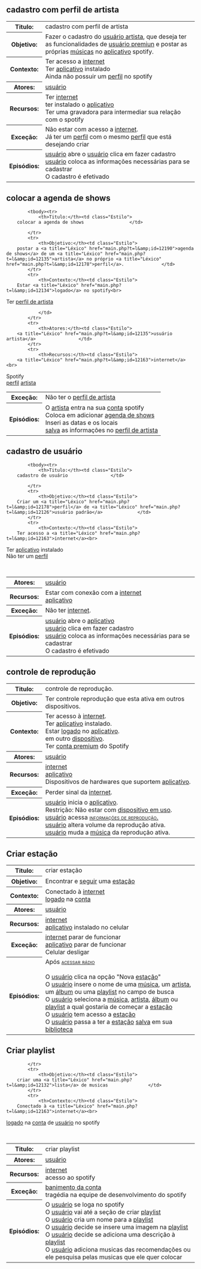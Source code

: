 
## cadastro com perfil de artista

<table> 

<tbody><tr> 
<th>Titulo:</th><td class="Estilo">cadastro com perfil de artista </td>  
</tr> 
<tr> 
<th>Objetivo:</th><td class="Estilo">Fazer o cadastro do <a title="Léxico" href="main.php?t=l&amp;id=12135">usuário artista</a>, que deseja ter as funcionalidades de <a title="Léxico" href="main.php?t=l&amp;id=12136">usuário premiun</a> e postar as próprias <a title="Léxico" href="main.php?t=l&amp;id=12221">músicas</a> no <a title="Léxico" href="main.php?t=l&amp;id=12170">aplicativo</a> spotify.				</td> 
</tr> 
<tr> 
<th>Contexto:</th><td class="Estilo">
Ter acesso a <a title="Léxico" href="main.php?t=l&amp;id=12163">internet</a><br>
    Ter <a title="Léxico" href="main.php?t=l&amp;id=12170">aplicativo</a> instalado<br>
    Ainda não possuir um <a title="Léxico" href="main.php?t=l&amp;id=12178">perfil</a> no spotify		 
</td> 
</tr> 
<tr> 
<th>Atores:</th><td class="Estilo">
<a title="Léxico" href="main.php?t=l&amp;id=12125">usuário</a>                </td>  
</tr> 
<tr> 
<th>Recursos:</th><td class="Estilo">
Ter <a title="Léxico" href="main.php?t=l&amp;id=12163">internet</a><br>
ter instalado o <a title="Léxico" href="main.php?t=l&amp;id=12170">aplicativo</a><br>
Ter uma gravadora para intermediar sua relação com o spotify                </td> 
</tr> 
<tr> 
<th>Exceção:</th><td class="Estilo">
Não estar com acesso a <a title="Léxico" href="main.php?t=l&amp;id=12163">internet</a>.<br>
Já ter um <a title="Léxico" href="main.php?t=l&amp;id=12178">perfil</a> com o mesmo <a title="Léxico" href="main.php?t=l&amp;id=12178">perfil</a> que está desejando criar                </td> 
</tr> 
<tr> 
<th>Episódios:</th><td class="Estilo">
<a title="Léxico" href="main.php?t=l&amp;id=12125">usuário</a> abre o <a title="Léxico" href="main.php?t=l&amp;<a title="Léxico" href="main.php?t=l&amp;id=12125">usuário</a> clica em fazer cadastro<br>
<a title="Léxico" href="main.php?t=l&amp;id=12125">usuário</a> coloca as informações necessárias para se cadastrar<br>
    O cadastro é efetivado	  	
</td> 
</tr> 
</tbody>
</table>


## colocar a agenda de shows 

<table> 
    

            <tbody><tr> 
                <th>Titulo:</th><td class="Estilo">
        colocar a agenda de shows                 </td> 

            </tr> 
            <tr> 
                <th>Objetivo:</th><td class="Estilo">
		postar a <a title="Léxico" href="main.php?t=l&amp;id=12190">agenda de shows</a> de um <a title="Léxico" href="main.php?t=l&amp;id=12135">artista</a> no próprio <a title="Léxico" href="main.php?t=l&amp;id=12178">perfil</a>.				</td> 
            </tr> 
            <tr> 
                <th>Contexto:</th><td class="Estilo">
		Estar <a title="Léxico" href="main.php?t=l&amp;id=12134">logado</a> no spotify<br>
Ter <a title="Léxico" href="main.php?t=l&amp;id=12135">perfil de artista</a><br>
		 
				</td> 
            </tr> 
            <tr> 
                <th>Atores:</th><td class="Estilo">
		<a title="Léxico" href="main.php?t=l&amp;id=12135">usuário artista</a>                </td>  
            </tr> 
            <tr> 
                <th>Recursos:</th><td class="Estilo">
		<a title="Léxico" href="main.php?t=l&amp;id=12163">internet</a><br>
Spotify <br>
<a title="Léxico" href="main.php?t=l&amp;id=12178">perfil</a> <a title="Léxico" href="main.php?t=l&amp;id=12135">artista</a>                </td> 
            </tr> 
            <tr> 
                <th>Exceção:</th><td class="Estilo">
		Não ter o <a title="Léxico" href="main.php?t=l&amp;id=12135">perfil de artista</a>                </td> 
            </tr> 
            <tr> 
                <th>Episódios:</th><td class="Estilo">
		O <a title="Léxico" href="main.php?t=l&amp;id=12135">artista</a> entra na sua <a title="Léxico" href="main.php?t=l&amp;id=12178">conta</a> spotify<br>
Coloca em adicionar <a title="Léxico" href="main.php?t=l&amp;id=12190">agenda de shows</a><br>
Inseri as datas e os locais<br>
<a title="Léxico" href="main.php?t=l&amp;id=12202">salva</a> as informações no <a title="Léxico" href="main.php?t=l&amp;id=12135">perfil de artista</a>	  	
                </td> 
            </tr> 
        </tbody></table>

 

## cadastro de usuário 

<table> 




<!--                     SEGUNDA PARTE                                     --> 


   



<!-- CENÁRIO --> 

    

            <tbody><tr> 
                <th>Titulo:</th><td class="Estilo">
        cadastro de usuário                </td> 

            </tr> 
            <tr> 
                <th>Objetivo:</th><td class="Estilo">
		Criar um <a title="Léxico" href="main.php?t=l&amp;id=12178">perfil</a> de <a title="Léxico" href="main.php?t=l&amp;id=12126">usuário padrão</a>				</td> 
            </tr> 
            <tr> 
                <th>Contexto:</th><td class="Estilo">
		Ter acesso a <a title="Léxico" href="main.php?t=l&amp;id=12163">internet</a><br>
Ter <a title="Léxico" href="main.php?t=l&amp;id=12170">aplicativo</a> instalado<br>
Não ter um <a title="Léxico" href="main.php?t=l&amp;id=12178">perfil</a>		 
				</td> 
            </tr> 
            <tr> 
                <th>Atores:</th><td class="Estilo">
		<a title="Léxico" href="main.php?t=l&amp;id=12125">usuário</a>                </td>  
            </tr> 
            <tr> 
                <th>Recursos:</th><td class="Estilo">
		Estar com conexão com a <a title="Léxico" href="main.php?t=l&amp;id=12163">internet</a><br>
<a title="Léxico" href="main.php?t=l&amp;id=12170">aplicativo</a><br>
                </td> 
            </tr> 
            <tr> 
                <th>Exceção:</th><td class="Estilo">
		Não ter <a title="Léxico" href="main.php?t=l&amp;id=12163">internet</a>.                </td> 
            </tr> 
            <tr> 
                <th>Episódios:</th><td class="Estilo">
		<a title="Léxico" href="main.php?t=l&amp;id=12125">usuário</a> abre o <a title="Léxico" href="main.php?t=l&amp;id=12170">aplicativo</a><br>
<a title="Léxico" href="main.php?t=l&amp;id=12125">usuário</a> clica em fazer cadastro<br>
<a title="Léxico" href="main.php?t=l&amp;id=12125">usuário</a> coloca as informações necessárias para se cadastrar<br>
O cadastro é efetivado	  	
                </td> 
            </tr> 
        </tbody></table>
##  controle de reprodução

<table> 
<tbody><tr> 
<th>Titulo:</th><td class="Estilo">controle de reprodução.                
</td> 
</tr> 
<tr> 
<th>Objetivo:</th><td class="Estilo">
Ter controle reprodução que esta ativa em outros dispositivos. 				</td> 
</tr> 
<tr> 
<th>Contexto:</th><td class="Estilo">
Ter acesso à <a title="Léxico" href="main.php?t=l&amp;id=12163">internet</a>.<br>
Ter <a title="Léxico" href="main.php?t=l&amp;id=12170">aplicativo</a> instalado.<br>
Estar <a title="Léxico" href="main.php?t=l&amp;id=12134">logado</a> no <a title="Léxico" href="main.php?t=l&amp;id=12170">aplicativo</a>.<br>
em outro <a title="Léxico" href="main.php?t=l&amp;id=12183">dispositivo</a>.<br>
Ter <a title="Léxico" href="main.php?t=l&amp;id=12179">conta premium</a> do Spotify<br>	 
</td> 
</tr> 
<tr> 
<th>Atores:</th><td class="Estilo">
<a title="Léxico" href="main.php?t=l&amp;id=12125">usuário</a>                 </td>  
</tr> 
<tr> 
<th>Recursos:</th><td class="Estilo">
<a title="Léxico" href="main.php?t=l&amp;id=12163">internet</a><br>
<a title="Léxico" href="main.php?t=l&amp;id=12170">aplicativo</a><br>
Dispositivos de hardwares que suportem <a title="Léxico" href="main.php?t=l&amp;id=12170">aplicativo</a>.                 </td> 
</tr> 
<tr> 
<th>Exceção:</th><td class="Estilo">
Perder sinal da <a title="Léxico" href="main.php?t=l&amp;id=12163">internet</a>.<br>
</td> 
</tr> 
<tr> 
<th>Episódios:</th><td class="Estilo">
<a title="Léxico" href="main.php?t=l&amp;id=12125">usuário</a> inicia o <a title="Léxico" href="main.php?t=l&amp;id=12170">aplicativo</a>. <br>
Restrição: Não estar com  <a title="Léxico" href="main.php?t=l&amp;id=12220">dispositivo em uso</a>. <br>
<a title="Léxico" href="main.php?t=l&amp;id=12125">usuário</a> acessa  <a title="Cenário" href="main.php?t=c&amp;id=2794"><span style="font-variant: small-caps">informações de reprodução.</span></a>  <br>
<a title="Léxico" href="main.php?t=l&amp;id=12125">usuário</a> altera volume da reprodução ativa.<br>
<a title="Léxico" href="main.php?t=l&amp;id=12125">usuário</a> muda a <a title="Léxico" href="main.php?t=l&amp;id=12221">música</a> da reprodução ativa.	  	
</td> 
</tr> 
</tbody></table>

## Criar estação

<table> 
<tbody><tr> 
<th>Titulo:</th><td class="Estilo">criar estação                </td> 
</tr> 
<tr> 
<th>Objetivo:</th><td class="Estilo">Encontrar e <a title="Léxico" href="main.php?t=l&amp;id=12212">seguir</a> uma <a title="Léxico" href="main.php?t=l&amp;id=12150">estação</a>				</td> 
</tr> 
<tr> 
<th>Contexto:</th><td class="Estilo">
Conectado à <a title="Léxico" href="main.php?t=l&amp;id=12163">internet</a><br>
<a title="Léxico" href="main.php?t=l&amp;id=12134">logado</a> na <a title="Léxico" href="main.php?t=l&amp;id=12178">conta</a>		 
</td> 
</tr> 
<tr> 
<th>Atores:</th><td class="Estilo">
<a title="Léxico" href="main.php?t=l&amp;id=12125">usuário</a>                </td>  
</tr> 
<tr> 
<th>Recursos:</th><td class="Estilo">
<a title="Léxico" href="main.php?t=l&amp;id=12163">internet</a><br>
<a title="Léxico" href="main.php?t=l&amp;id=12170">aplicativo</a> instalado no celular                </td> 
</tr> 
<tr> 
<th>Exceção:</th><td class="Estilo">
<a title="Léxico" href="main.php?t=l&amp;id=12163">internet</a> parar de funcionar<br>
<a title="Léxico" href="main.php?t=l&amp;id=12170">aplicativo</a> parar de funcionar<br>
Celular desligar                </td> 
</tr> 
<tr> 
<th>Episódios:</th><td class="Estilo">Após  <a title="Cenário" href="main.php?t=c&amp;id=2847"><span style="font-variant: small-caps">acessar rádio</span></a><br>
<br>
O <a title="Léxico" href="main.php?t=l&amp;id=12125">usuário</a> clica na opção "Nova <a title="Léxico" href="main.php?t=l&amp;id=12150">estação</a>"<br>
O <a title="Léxico" href="main.php?t=l&amp;id=12125">usuário</a> insere o nome de uma <a title="Léxico" href="main.php?t=l&amp;id=12221">música</a>, um <a title="Léxico" href="main.php?t=l&amp;id=12135">artista</a>, um <a title="Léxico" href="main.php?t=l&amp;id=12151">álbum</a> ou uma <a title="Léxico" href="main.php?t=l&amp;id=12132">playlist</a> no campo de busca<br>
O <a title="Léxico" href="main.php?t=l&amp;id=12125">usuário</a> seleciona a <a title="Léxico" href="main.php?t=l&amp;id=12221">música</a>, <a title="Léxico" href="main.php?t=l&amp;id=12135">artista</a>, <a title="Léxico" href="main.php?t=l&amp;id=12151">álbum</a> ou <a title="Léxico" href="main.php?t=l&amp;id=12132">playlist</a> a qual gostaria de começar a <a title="Léxico" href="main.php?t=l&amp;id=12150">estação</a><br>
O <a title="Léxico" href="main.php?t=l&amp;id=12125">usuário</a> tem acesso a <a title="Léxico" href="main.php?t=l&amp;id=12150">estação</a><br>
O <a title="Léxico" href="main.php?t=l&amp;id=12125">usuário</a> passa a ter a <a title="Léxico" href="main.php?t=l&amp;id=12150">estação</a> <a title="Léxico" href="main.php?t=l&amp;id=12202">salva</a> em sua <a title="Léxico" href="main.php?t=l&amp;id=12160">biblioteca</a>	  	
</td> 
</tr> 
</tbody></table>


## Criar playlist   

<table> 
            <tbody><tr> 
                <th>Titulo:</th><td class="Estilo">
        criar playlist                </td> 

            </tr> 
            <tr> 
                <th>Objetivo:</th><td class="Estilo">
		criar uma <a title="Léxico" href="main.php?t=l&amp;id=12132">lista</a> de musicas				</td> 
            </tr> 
            <tr> 
                <th>Contexto:</th><td class="Estilo">
		Conectado à <a title="Léxico" href="main.php?t=l&amp;id=12163">internet</a><br>
<a title="Léxico" href="main.php?t=l&amp;id=12134">logado</a> na <a title="Léxico" href="main.php?t=l&amp;id=12178">conta</a> de <a title="Léxico" href="main.php?t=l&amp;id=12125">usuário</a> no spotify		 
				</td> 
            </tr> 
            <tr> 
                <th>Atores:</th><td class="Estilo">
		<a title="Léxico" href="main.php?t=l&amp;id=12125">usuário</a>                </td>  
            </tr> 
            <tr> 
                <th>Recursos:</th><td class="Estilo">
		<a title="Léxico" href="main.php?t=l&amp;id=12163">internet</a><br>
acesso ao spotify                </td> 
            </tr> 
            <tr> 
                <th>Exceção:</th><td class="Estilo">
		<a title="Léxico" href="main.php?t=l&amp;id=12133">banimento da conta</a><br>
tragédia na equipe de desenvolvimento do spotify<br>
                </td> 
            </tr> 
            <tr> 
                <th>Episódios:</th><td class="Estilo">
		O <a title="Léxico" href="main.php?t=l&amp;id=12125">usuário</a> se loga no spotify<br>
O <a title="Léxico" href="main.php?t=l&amp;id=12125">usuário</a> vai até a seção de criar <a title="Léxico" href="main.php?t=l&amp;id=12132">playlist</a><br>
O <a title="Léxico" href="main.php?t=l&amp;id=12125">usuário</a> cria um nome para a <a title="Léxico" href="main.php?t=l&amp;id=12132">playlist</a><br>
O <a title="Léxico" href="main.php?t=l&amp;id=12125">usuário</a> decide se insere uma imagem na <a title="Léxico" href="main.php?t=l&amp;id=12132">playlist</a><br>
O <a title="Léxico" href="main.php?t=l&amp;id=12125">usuário</a> decide se adiciona uma descrição à <a title="Léxico" href="main.php?t=l&amp;id=12132">playlist</a><br>
O <a title="Léxico" href="main.php?t=l&amp;id=12125">usuário</a> adiciona musicas das recomendações ou ele pesquisa pelas musicas que ele quer colocar	  	
                </td> 
            </tr> 
        </tbody></table>

